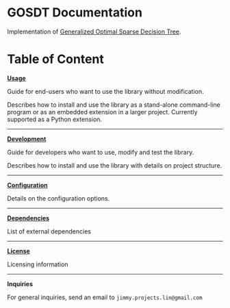 # GOSDT Documentation
Implementation of [Generalized Optimal Sparse Decision Tree](https://arxiv.org/pdf/2006.08690.pdf).

# Table of Content
[**Usage**](/doc/usage.md)

Guide for end-users who want to use the library without modification.

Describes how to install and use the library as a stand-alone command-line program or as an embedded extension in a larger project.
Currently supported as a Python extension.

---

[**Development**](/doc/development.md)

Guide for developers who want to use, modify and test the library.

Describes how to install and use the library with details on project structure.

---

[**Configuration**](/doc/configuration.md)

Details on the configuration options.

---

[**Dependencies**](doc/dependencies.md)

List of external dependencies

---

[**License**](doc/license.md)

Licensing information

---

**Inquiries**

For general inquiries, send an email to `jimmy.projects.lin@gmail.com`
